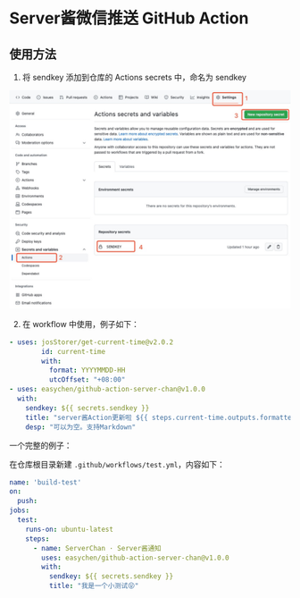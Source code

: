 # Server酱微信推送 GitHub Action



## 使用方法

1. 将 sendkey 添加到仓库的 Actions secrets 中，命名为 sendkey 

![](images/20230204173837.png)  

2. 在 workflow 中使用，例子如下：

```yml
- uses: josStorer/get-current-time@v2.0.2
        id: current-time
        with:
          format: YYYYMMDD-HH
          utcOffset: "+08:00"
- uses: easychen/github-action-server-chan@v1.0.0
  with:
    sendkey: ${{ secrets.sendkey }}
    title: "server酱Action更新啦 ${{ steps.current-time.outputs.formattedTime }}"
    desp: "可以为空。支持Markdown"
```

一个完整的例子：

在仓库根目录新建 `.github/workflows/test.yml`，内容如下：

```yaml
name: 'build-test'
on:
  push:
jobs:
  test:
    runs-on: ubuntu-latest
    steps:
      - name: ServerChan · Server酱通知
        uses: easychen/github-action-server-chan@v1.0.0
        with:
          sendkey: ${{ secrets.sendkey }}
          title: "我是一个小测试😝"
```
